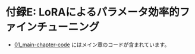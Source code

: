 # 付録E: LoRAによるパラメータ効率的ファインチューニング

- [01_main-chapter-code](01_main-chapter-code) にはメイン章のコードが含まれています。